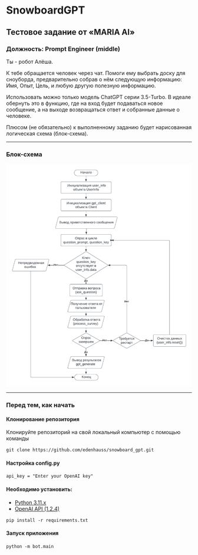 # SnowboardGPT

## Тестовое задание от «MARIA AI»

### Должность: Prompt Engineer (middle)

Ты - робот Алёша.

К тебе обращается человек через чат. Помоги ему выбрать доску для сноуборда, предварительно собрав о нём следующую информацию: Имя, Опыт, Цель, и любую другую полезную информацию.

Использовать можно только модель ChatGPT серии 3.5-Turbo. В идеале обернуть это в функцию, где на вход будет подаваться новое сообщение, а на выходе возвращаться ответ и собранные данные о человеке.

Плюсом (не обязательно) к выполненному заданию будет нарисованная логическая схема (блок-схема).

---

### Блок-схема

![text](diagram.png "text")

---

### Перед тем, как начать

#### Клонирование репозитория

Клонируйте репозиторий на свой локальный компьютер с помощью команды  
```
git clone https://github.com/edenhauss/snowboard_gpt.git
```

#### Настройка config.py

```
api_key = "Enter your OpenAI key"
```

#### Необходимо установить:

* [Python 3.11.x](https://www.python.org/downloads/release/python-3110/)
* [OpenAI API (1.2.4)](https://pypi.org/project/openai/1.2.4/)

```
pip install -r requirements.txt
```

#### Запуск приложения

```
python -m bot.main
```